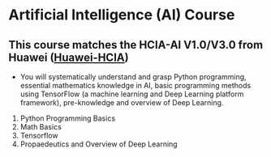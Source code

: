 # Artificial Intelligence (AI) Course


## This course matches the HCIA-AI V1.0/V3.0 from Huawei ([Huawei-HCIA](https://ilearningx.huawei.com/portal/courses/HuaweiX+EBGTC00000296/about))

   - You will systematically understand and grasp Python programming, essential mathematics knowledge in AI, basic programming methods using TensorFlow (a machine learning and Deep Learning platform framework), pre-knowledge and overview of Deep Learning.
   
   
   1. Python Programming Basics
   2. Math Basics
   3. Tensorflow
   4. Propaedeutics and Overview of Deep Learning
